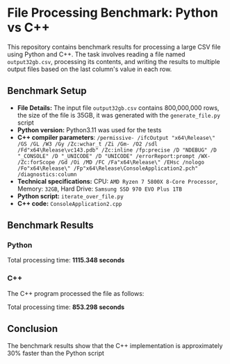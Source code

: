 # File Processing Benchmark: Python vs C++

This repository contains benchmark results for processing a large CSV file using Python and C++. The task involves reading a file named `output32gb.csv`, processing its contents, and writing the results to multiple output files based on the last column's value in each row.

## Benchmark Setup
- **File Details:** The input file `output32gb.csv` contains 800,000,000 rows, the size of the file is 35GB, it was generated with the `generate_file.py` script
- **Python version:** Python3.11 was used for the tests
- **C++ compiler parameters**: ```/permissive- /ifcOutput "x64\Release\" /GS /GL /W3 /Gy /Zc:wchar_t /Zi /Gm- /O2 /sdl /Fd"x64\Release\vc143.pdb" /Zc:inline /fp:precise /D "NDEBUG" /D "_CONSOLE" /D "_UNICODE" /D "UNICODE" /errorReport:prompt /WX- /Zc:forScope /Gd /Oi /MD /FC /Fa"x64\Release\" /EHsc /nologo /Fo"x64\Release\" /Fp"x64\Release\ConsoleApplication2.pch" /diagnostics:column ```
- **Technical specifications:** CPU: `AMD Ryzen 7 5800X 8-Core Processor`, Memory: `32GB`, Hard Drive: `Samsung SSD 970 EVO Plus 1TB`
- **Python script:** `iterate_over_file.py`
- **C++ code:** `ConsoleApplication2.cpp`


## Benchmark Results
### Python
Total processing time: **1115.348 seconds**

### C++

The C++ program processed the file as follows:

Total processing time: **853.298 seconds**

## Conclusion
The benchmark results show that the C++ implementation is approximately 30% faster than the Python script